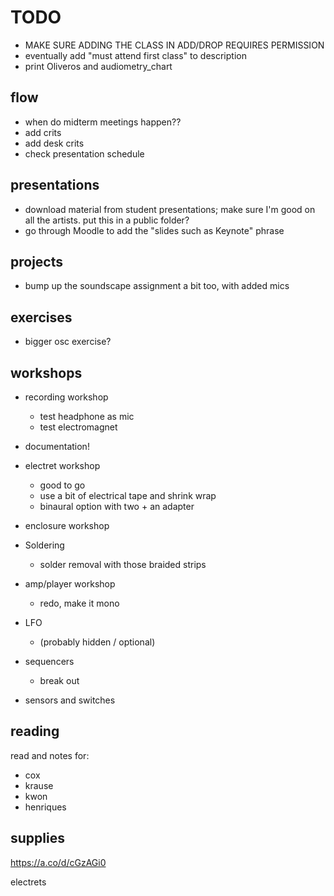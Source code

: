# TODO

- MAKE SURE ADDING THE CLASS IN ADD/DROP REQUIRES PERMISSION
- eventually add "must attend first class" to description
- print Oliveros and audiometry_chart

## flow

- when do midterm meetings happen??
- add crits
- add desk crits
- check presentation schedule


## presentations

- download material from student presentations; make sure I'm good on all the artists. put this in a public folder?
- go through Moodle to add the "slides such as Keynote" phrase


## projects

- bump up the soundscape assignment a bit too, with added mics

## exercises

- bigger osc exercise?


## workshops

- recording workshop
    - test headphone as mic
    - test electromagnet

- documentation!

- electret workshop
    - good to go
    - use a bit of electrical tape and shrink wrap
    - binaural option with two + an adapter

- enclosure workshop

- Soldering
    - solder removal with those braided strips

- amp/player workshop
    - redo, make it mono

- LFO
    - (probably hidden / optional)

- sequencers
    - break out

- sensors and switches



## reading

read and notes for:
- cox
- krause
- kwon
- henriques



## supplies

https://a.co/d/cGzAGi0

electrets